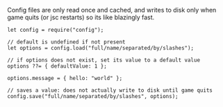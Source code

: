 Config files are only read once and cached, and writes to disk only when game quits (or jsc restarts) so its like blazingly fast.

```
let config = require("config");

// default is undefined if not present
let options = config.load("full/name/separated/by/slashes");

// if options does not exist, set its value to a default value
options ??= { defaultValue: 1 };

options.message = { hello: "world" };

// saves a value: does not actually write to disk until game quits
config.save("full/name/separated/by/slashes", options);
```
